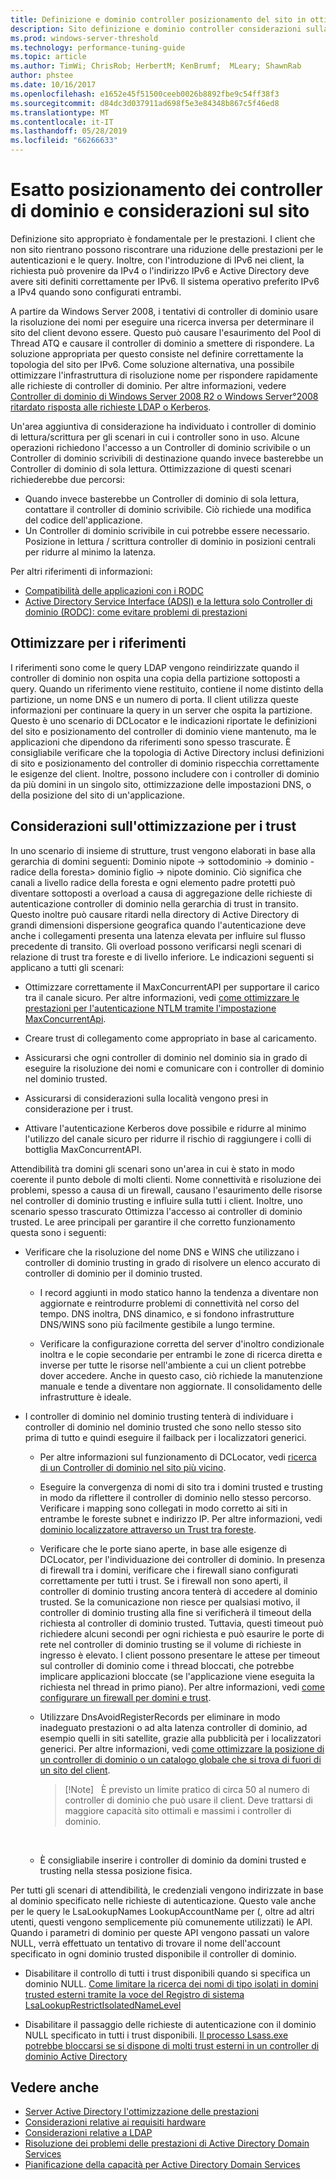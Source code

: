 ```yaml
---
title: Definizione e dominio controller posizionamento del sito in ottimizzazione delle prestazioni di ADDS
description: Sito definizione e dominio controller considerazioni sulla selezione host nell'ottimizzazione delle prestazioni di Active Directory.
ms.prod: windows-server-threshold
ms.technology: performance-tuning-guide
ms.topic: article
ms.author: TimWi; ChrisRob; HerbertM; KenBrumf;  MLeary; ShawnRab
author: phstee
ms.date: 10/16/2017
ms.openlocfilehash: e1652e45f51500ceeb0026b8892fbe9c54ff38f3
ms.sourcegitcommit: d84dc3d037911ad698f5e3e84348b867c5f46ed8
ms.translationtype: MT
ms.contentlocale: it-IT
ms.lasthandoff: 05/28/2019
ms.locfileid: "66266633"
---
```

# <a name="proper-placement-of-domain-controllers-and-site-considerations"></a>Esatto posizionamento dei controller di dominio e considerazioni sul sito

Definizione sito appropriato è fondamentale per le prestazioni. I client che non sito rientrano possono riscontrare una riduzione delle prestazioni per le autenticazioni e le query. Inoltre, con l'introduzione di IPv6 nei client, la richiesta può provenire da IPv4 o l'indirizzo IPv6 e Active Directory deve avere siti definiti correttamente per IPv6. Il sistema operativo preferito IPv6 a IPv4 quando sono configurati entrambi.

A partire da Windows Server 2008, i tentativi di controller di dominio usare la risoluzione dei nomi per eseguire una ricerca inversa per determinare il sito del client devono essere. Questo può causare l'esaurimento del Pool di Thread ATQ e causare il controller di dominio a smettere di rispondere. La soluzione appropriata per questo consiste nel definire correttamente la topologia del sito per IPv6. Come soluzione alternativa, una possibile ottimizzare l'infrastruttura di risoluzione nome per rispondere rapidamente alle richieste di controller di dominio. Per altre informazioni, vedere [Controller di dominio di Windows Server 2008 R2 o Windows Server°2008 ritardato risposta alle richieste LDAP o Kerberos](https://support.microsoft.com/kb/2668820).

Un'area aggiuntiva di considerazione ha individuato i controller di dominio di lettura/scrittura per gli scenari in cui i controller sono in uso.  Alcune operazioni richiedono l'accesso a un Controller di dominio scrivibile o un Controller di dominio scrivibili di destinazione quando invece basterebbe un Controller di dominio di sola lettura.  Ottimizzazione di questi scenari richiederebbe due percorsi:
-   Quando invece basterebbe un Controller di dominio di sola lettura, contattare il controller di dominio scrivibile.  Ciò richiede una modifica del codice dell'applicazione.
-   Un Controller di dominio scrivibile in cui potrebbe essere necessario.  Posizione in lettura / scrittura controller di dominio in posizioni centrali per ridurre al minimo la latenza.

Per altri riferimenti di informazioni:
-   [Compatibilità delle applicazioni con i RODC](https://technet.microsoft.com/library/cc772597.aspx)
-   [Active Directory Service Interface (ADSI) e la lettura solo Controller di dominio (RODC): come evitare problemi di prestazioni](https://blogs.technet.microsoft.com/fieldcoding/2012/06/24/active-directory-service-interface-adsi-and-the-read-only-domain-controller-rodc-avoiding-performance-issues/)

## <a name="optimize-for-referrals"></a>Ottimizzare per i riferimenti

I riferimenti sono come le query LDAP vengono reindirizzate quando il controller di dominio non ospita una copia della partizione sottoposti a query. Quando un riferimento viene restituito, contiene il nome distinto della partizione, un nome DNS e un numero di porta. Il client utilizza queste informazioni per continuare la query in un server che ospita la partizione. Questo è uno scenario di DCLocator e le indicazioni riportate le definizioni del sito e posizionamento del controller di dominio viene mantenuto, ma le applicazioni che dipendono da riferimenti sono spesso trascurate. È consigliabile verificare che la topologia di Active Directory inclusi definizioni di sito e posizionamento del controller di dominio rispecchia correttamente le esigenze del client. Inoltre, possono includere con i controller di dominio da più domini in un singolo sito, ottimizzazione delle impostazioni DNS, o della posizione del sito di un'applicazione.

## <a name="optimization-considerations-for-trusts"></a>Considerazioni sull'ottimizzazione per i trust

In uno scenario di insieme di strutture, trust vengono elaborati in base alla gerarchia di domini seguenti: Dominio nipote -&gt; sottodominio -&gt; dominio - radice della foresta&gt; dominio figlio -&gt; nipote dominio. Ciò significa che canali a livello radice della foresta e ogni elemento padre protetti può diventare sottoposti a overload a causa di aggregazione delle richieste di autenticazione controller di dominio nella gerarchia di trust in transito. Questo inoltre può causare ritardi nella directory di Active Directory di grandi dimensioni dispersione geografica quando l'autenticazione deve anche i collegamenti presenta una latenza elevata per influire sul flusso precedente di transito. Gli overload possono verificarsi negli scenari di relazione di trust tra foreste e di livello inferiore. Le indicazioni seguenti si applicano a tutti gli scenari:

-   Ottimizzare correttamente il MaxConcurrentAPI per supportare il carico tra il canale sicuro. Per altre informazioni, vedi [come ottimizzare le prestazioni per l'autenticazione NTLM tramite l'impostazione MaxConcurrentApi](https://support.microsoft.com/kb/2688798/EN-US).

-   Creare trust di collegamento come appropriato in base al caricamento.

-   Assicurarsi che ogni controller di dominio nel dominio sia in grado di eseguire la risoluzione dei nomi e comunicare con i controller di dominio nel dominio trusted.

-   Assicurarsi di considerazioni sulla località vengono presi in considerazione per i trust.

-   Attivare l'autenticazione Kerberos dove possibile e ridurre al minimo l'utilizzo del canale sicuro per ridurre il rischio di raggiungere i colli di bottiglia MaxConcurrentAPI.

Attendibilità tra domini gli scenari sono un'area in cui è stato in modo coerente il punto debole di molti clienti. Nome connettività e risoluzione dei problemi, spesso a causa di un firewall, causano l'esaurimento delle risorse nel controller di dominio trusting e influire sulla tutti i client. Inoltre, uno scenario spesso trascurato Ottimizza l'accesso ai controller di dominio trusted. Le aree principali per garantire il che corretto funzionamento questa sono i seguenti:

-   Verificare che la risoluzione del nome DNS e WINS che utilizzano i controller di dominio trusting in grado di risolvere un elenco accurato di controller di dominio per il dominio trusted.

    -   I record aggiunti in modo statico hanno la tendenza a diventare non aggiornate e reintrodurre problemi di connettività nel corso del tempo. DNS inoltra, DNS dinamico, e si fondono infrastrutture DNS/WINS sono più facilmente gestibile a lungo termine.

    -   Verificare la configurazione corretta del server d'inoltro condizionale inoltra e le copie secondarie per entrambi le zone di ricerca diretta e inverse per tutte le risorse nell'ambiente a cui un client potrebbe dover accedere. Anche in questo caso, ciò richiede la manutenzione manuale e tende a diventare non aggiornate. Il consolidamento delle infrastrutture è ideale.

-   I controller di dominio nel dominio trusting tenterà di individuare i controller di dominio nel dominio trusted che sono nello stesso sito prima di tutto e quindi eseguire il failback per i localizzatori generici.

    -   Per altre informazioni sul funzionamento di DCLocator, vedi [ricerca di un Controller di dominio nel sito più vicino](https://technet.microsoft.com/library/cc978016.aspx).

    -   Eseguire la convergenza di nomi di sito tra i domini trusted e trusting in modo da riflettere il controller di dominio nello stesso percorso. Verificare i mapping sono collegati in modo corretto ai siti in entrambe le foreste subnet e indirizzo IP. Per altre informazioni, vedi [dominio localizzatore attraverso un Trust tra foreste](http://blogs.technet.com/b/askds/archive/2008/09/24/domain-locator-across-a-forest-trust.aspx).

    -   Verificare che le porte siano aperte, in base alle esigenze di DCLocator, per l'individuazione dei controller di dominio. In presenza di firewall tra i domini, verificare che i firewall siano configurati correttamente per tutti i trust. Se i firewall non sono aperti, il controller di dominio trusting ancora tenterà di accedere al dominio trusted. Se la comunicazione non riesce per qualsiasi motivo, il controller di dominio trusting alla fine si verificherà il timeout della richiesta al controller di dominio trusted. Tuttavia, questi timeout può richiedere alcuni secondi per ogni richiesta e può esaurire le porte di rete nel controller di dominio trusting se il volume di richieste in ingresso è elevato. I client possono presentare le attese per timeout sul controller di dominio come i thread bloccati, che potrebbe implicare applicazioni bloccate (se l'applicazione viene eseguita la richiesta nel thread in primo piano). Per altre informazioni, vedi [come configurare un firewall per domini e trust](https://support.microsoft.com/kb/179442).

    -   Utilizzare DnsAvoidRegisterRecords per eliminare in modo inadeguato prestazioni o ad alta latenza controller di dominio, ad esempio quelli in siti satellite, grazie alla pubblicità per i localizzatori generici. Per altre informazioni, vedi [come ottimizzare la posizione di un controller di dominio o un catalogo globale che si trova di fuori di un sito del client](https://support.microsoft.com/kb/306602).

        > [!Note]   È previsto un limite pratico di circa 50 al numero di controller di dominio che può usare il client. Deve trattarsi di maggiore capacità sito ottimali e massimi i controller di dominio.

         

    -   È consigliabile inserire i controller di dominio da domini trusted e trusting nella stessa posizione fisica.

Per tutti gli scenari di attendibilità, le credenziali vengono indirizzate in base al dominio specificato nelle richieste di autenticazione. Questo vale anche per le query le LsaLookupNames LookupAccountName per (, oltre ad altri utenti, questi vengono semplicemente più comunemente utilizzati) le API. Quando i parametri di dominio per queste API vengono passati un valore NULL, verrà effettuato un tentativo di trovare il nome dell'account specificato in ogni dominio trusted disponibile il controller di dominio.

-   Disabilitare il controllo di tutti i trust disponibili quando si specifica un dominio NULL. [Come limitare la ricerca dei nomi di tipo isolati in domini trusted esterni tramite la voce del Registro di sistema LsaLookupRestrictIsolatedNameLevel](https://support.microsoft.com/kb/818024)

-   Disabilitare il passaggio delle richieste di autenticazione con il dominio NULL specificato in tutti i trust disponibili. [Il processo Lsass.exe potrebbe bloccarsi se si dispone di molti trust esterni in un controller di dominio Active Directory](https://support.microsoft.com/kb/923241/EN-US)

## <a name="see-also"></a>Vedere anche
- [Server Active Directory l'ottimizzazione delle prestazioni](index.md)
- [Considerazioni relative ai requisiti hardware](hardware-considerations.md)
- [Considerazioni relative a LDAP](ldap-considerations.md)
- [Risoluzione dei problemi delle prestazioni di Active Directory Domain Services](troubleshoot.md) 
- [Pianificazione della capacità per Active Directory Domain Services](https://go.microsoft.com/fwlink/?LinkId=324566)
